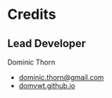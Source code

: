 Credits
=======

## Lead Developer
Dominic Thorn

- [dominic.thorn@gmail.com](mailto:dominic.thorn@gmail.com)
- [domvwt.github.io](https://domvwt.github.io/)

<!-- Contributors
------------

None yet. Why not be the first? -->
